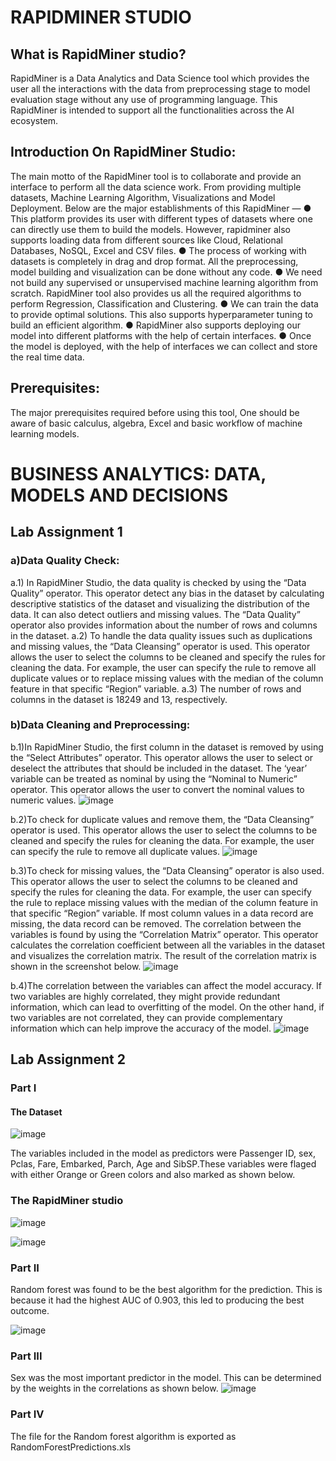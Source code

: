 # RAPIDMINER STUDIO
## What is RapidMiner studio?
RapidMiner is a Data Analytics and Data Science tool which provides the user all the
interactions with the data from preprocessing stage to model evaluation stage without
any use of programming language.
This RapidMiner is intended to support all the functionalities across the AI ecosystem.

## Introduction On RapidMiner Studio:
The main motto of the RapidMiner tool is to collaborate and provide an interface
to perform all the data science work. From providing multiple datasets, Machine
Learning Algorithm, Visualizations and Model Deployment.
Below are the major establishments of this RapidMiner —
● This platform provides its user with different types of datasets where one can
directly use them to build the models. However, rapidminer also supports loading
data from different sources like Cloud, Relational Databases, NoSQL, Excel and
CSV files.
● The process of working with datasets is completely in drag and drop format. All
the preprocessing, model building and visualization can be done without any
code.
● We need not build any supervised or unsupervised machine learning algorithm
from scratch. RapidMiner tool also provides us all the required algorithms to
perform Regression, Classification and Clustering.
● We can train the data to provide optimal solutions. This also supports
hyperparameter tuning to build an efficient algorithm.
● RapidMiner also supports deploying our model into different platforms with the
help of certain interfaces.
● Once the model is deployed, with the help of interfaces we can collect and store
the real time data.



## Prerequisites:
The major prerequisites required before using this tool, One should be aware of
basic calculus, algebra, Excel and basic workflow of machine learning models.

# BUSINESS ANALYTICS: DATA, MODELS AND DECISIONS
## Lab Assignment 1

### a)Data Quality Check:
a.1) In RapidMiner Studio, the data quality is checked by using the “Data Quality” operator. This operator  detect any bias in the dataset by calculating descriptive statistics of the dataset and visualizing the distribution of the data. It can also detect outliers and missing values. The “Data Quality” operator also provides information about the number of rows and columns in the dataset. 
a.2) To handle the data quality issues such as duplications and missing values, the “Data Cleansing” operator is  used. This operator allows the user to select the columns to be cleaned and specify the rules for cleaning the data. For example, the user can specify the rule to remove all duplicate values or to replace missing values with the median of the column feature in that specific “Region” variable. 
a.3) The number of rows and columns in the dataset is 18249 and 13, respectively.
### b)Data Cleaning and Preprocessing: 
b.1)In RapidMiner Studio, the first column in the dataset is removed by using the “Select Attributes” operator. This operator allows the user to select or deselect the attributes that should be included in the dataset. The ‘year’ variable can be treated as nominal by using the “Nominal to Numeric” operator. This operator allows the user to convert the nominal values to numeric values. 
![image](https://github.com/VincentOracle/RapidMiner-Studio-RandomForest/assets/104081669/a1456d27-36f7-4562-85df-059180cf1f84)

b.2)To check for duplicate values and remove them, the “Data Cleansing” operator is used. This operator allows the user to select the columns to be cleaned and specify the rules for cleaning the data. For example, the user can specify the rule to remove all duplicate values. 
 ![image](https://github.com/VincentOracle/RapidMiner-Studio-RandomForest/assets/104081669/3f102984-bfa7-4b4b-8725-0d13c4af6525)

b.3)To check for missing values, the “Data Cleansing” operator is also used. This operator allows the user to select the columns to be cleaned and specify the rules for cleaning the data. For example, the user can specify the rule to replace missing values with the median of the column feature in that specific “Region” variable. If most column values in a data record are missing, the data record can be removed. The correlation between the variables is found by using the “Correlation Matrix” operator. This operator calculates the correlation coefficient between all the variables in the dataset and visualizes the correlation matrix. The result of the correlation matrix is shown in the screenshot below. 
![image](https://github.com/VincentOracle/RapidMiner-Studio-RandomForest/assets/104081669/cb1b433e-700a-47ff-b20b-54088f355fef)

b.4)The correlation between the variables can affect the model accuracy. If two variables are highly correlated, they might provide redundant information, which can lead to overfitting of the model. On the other hand, if two variables are not correlated, they can provide complementary information which can help improve the accuracy of the model.
![image](https://github.com/VincentOracle/RapidMiner-Studio-RandomForest/assets/104081669/6f22cf29-7374-4c23-bc69-329aec4b1d31)


## Lab Assignment 2
### Part I
#### The Dataset
![image](https://github.com/VincentOracle/RapidMiner-Studio-RandomForest/assets/104081669/e6ba8acd-ffd2-4ef9-9c3f-81bd9ab6a7a5)

The variables included in the model as predictors were Passenger ID, sex, Pclas,  Fare, Embarked, Parch, Age and SibSP.These variables were flaged with either Orange or Green colors and also marked as shown below.


### The RapidMiner studio
![image](https://github.com/VincentOracle/RapidMiner-Studio-RandomForest/assets/104081669/7fd29833-d5b4-4527-adb6-6702af124499)

![image](https://github.com/VincentOracle/RapidMiner-Studio-RandomForest/assets/104081669/8a7251b9-cb45-4525-a7c5-36dee9eab624)



### Part II
Random forest was found to be the best algorithm for the prediction. This is because it had the highest AUC of 0.903, this led to producing the best outcome.

![image](https://github.com/VincentOracle/RapidMiner-Studio-RandomForest/assets/104081669/fe495744-bc8e-4c0f-934b-151f4d574838)



### Part III
Sex was the most important predictor in the model. This can be determined by the weights in the correlations as shown below.
![image](https://github.com/VincentOracle/RapidMiner-Studio-RandomForest/assets/104081669/9b0c14d2-4a14-4f7b-af7e-c4be2a36fae6)

### Part IV
The file for the Random forest algorithm is exported as RandomForestPredictions.xls

